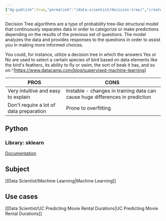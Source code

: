 ```yaml
---
{"dg-publish":true,"permalink":"/data-scientist/decision-tree/","created":"2023-11-09T15:59:00.505-05:00","updated":"2024-03-02T08:57:18.120-05:00"}
---
```



Decision Tree algorithms are a type of probability tree-like structural model that continuously separates data in order to categorize or make predictions depending on the results of the previous set of questions. The model analyzes the data and provides responses to the questions in order to assist you in making more informed choices.

You could, for instance, utilize a decision tree in which the answers Yes or No are used to select a certain species of bird based on data elements like the bird's feathers, its ability to fly or swim, the sort of beak it has, and so on.^[https://www.datacamp.com/blog/supervised-machine-learning]


**PROS**|**CONS**
-- | --
Very intuitive and easy to explain | Instable - changes in training data can cause huge differences in prediction
Don't require a lot of data preparation | Prone to overfitting

## Python
### Library: sklearn
[Documentation](https://scikit-learn.org/stable/modules/generated/sklearn.tree.DecisionTreeRegressor.html)


## Subject
[[Data Scientist/Machine Learning\|Machine Learning]]

## Use cases
[[Data Scientist/UC Predicting Movie Rental Durations\|UC Predicting Movie Rental Durations]]

